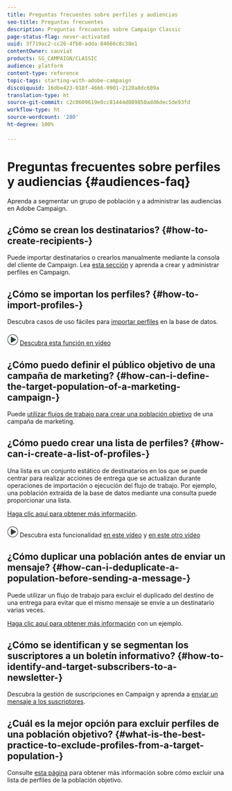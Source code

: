 ```yaml
---
title: Preguntas frecuentes sobre perfiles y audiencias
seo-title: Preguntas frecuentes
description: Preguntas frecuentes sobre Campaign Classic
page-status-flag: never-activated
uuid: 3f719ac2-cc26-4fb0-adda-84666c8c38e1
contentOwner: sauviat
products: SG_CAMPAIGN/CLASSIC
audience: platform
content-type: reference
topic-tags: starting-with-adobe-campaign
discoiquuid: 16dbe423-018f-4666-9901-2120a8dc609a
translation-type: ht
source-git-commit: c2c0609619e0cc81444d089850add6dec5de93fd
workflow-type: ht
source-wordcount: '280'
ht-degree: 100%

---
```



# Preguntas frecuentes sobre perfiles y audiencias {#audiences-faq}

Aprenda a segmentar un grupo de población y a administrar las audiencias en Adobe Campaign.

## ¿Cómo se crean los destinatarios? {#how-to-create-recipients-}

Puede importar destinatarios o crearlos manualmente mediante la consola del cliente de Campaign. Lea [esta sección](../../platform/using/about-profiles.md) y aprenda a crear y administrar perfiles en Campaign.

## ¿Cómo se importan los perfiles? {#how-to-import-profiles-}

Descubra casos de uso fáciles para [importar perfiles](../../platform/using/importing-data.md#generic-import-samples) en la base de datos.

![](assets/do-not-localize/how-to-video.png) [Descubra esta función en vídeo](https://docs.adobe.com/content/help/es-ES/campaign-classic-learn/tutorials/getting-started/importing-profiles.html)

## ¿Cómo puedo definir el público objetivo de una campaña de marketing? {#how-can-i-define-the-target-population-of-a-marketing-campaign-}

Puede [utilizar flujos de trabajo para crear una población objetivo](../../campaign/using/marketing-campaign-deliveries.md#building-the-main-target-in-a-workflow) de una campaña de marketing.


## ¿Cómo puedo crear una lista de perfiles? {#how-can-i-create-a-list-of-profiles-}

Una lista es un conjunto estático de destinatarios en los que se puede centrar para realizar acciones de entrega que se actualizan durante operaciones de importación o ejecución del flujo de trabajo. Por ejemplo, una población extraída de la base de datos mediante una consulta puede proporcionar una lista.

[Haga clic aquí para obtener más información](../../platform/using/creating-and-managing-lists.md#creating-a-profile-list-from-a-group).

![](assets/do-not-localize/how-to-video.png) Descubra esta funcionalidad [en este vídeo](https://docs.adobe.com/content/help/es-ES/campaign-classic-learn/tutorials/profile-management/creating-a-list-of-recipients-with-a-workflow.html) y [en este otro vídeo](https://docs.adobe.com/content/help/es-ES/campaign-classic-learn/tutorials/profile-management/creating-a-list-of-recipients.html)

## ¿Cómo duplicar una población antes de enviar un mensaje? {#how-can-i-deduplicate-a-population-before-sending-a-message-}

Puede utilizar un flujo de trabajo para excluir el duplicado del destino de una entrega para evitar que el mismo mensaje se envíe a un destinatario varias veces.

[Haga clic aquí para obtener más información](../../workflow/using/deduplication.md#example--identify-the-duplicates-before-a-delivery) con un ejemplo.

## ¿Cómo se identifican y se segmentan los suscriptores a un boletín informativo? {#how-to-identify-and-target-subscribers-to-a-newsletter-}

Descubra la gestión de suscripciones en Campaign y aprenda a [enviar un mensaje a los suscriptores](../../delivery/using/managing-subscriptions.md).

## ¿Cuál es la mejor opción para excluir perfiles de una población objetivo? {#what-is-the-best-practice-to-exclude-profiles-from-a-target-population-}

Consulte [esta página](../../workflow/using/read-list.md) para obtener más información sobre cómo excluir una lista de perfiles de la población objetivo.
